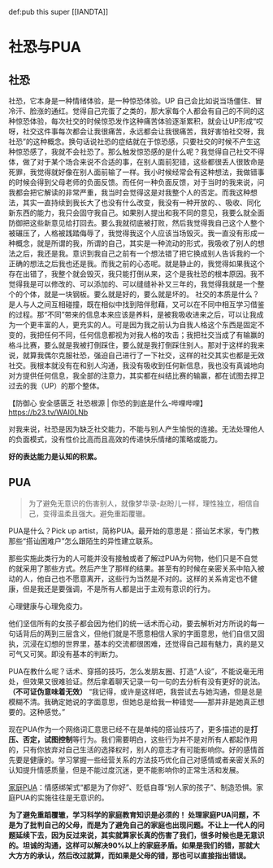 def:pub this super [[IANDTA]]



# 社恐与PUA

## 社恐
社恐，它本身是一种情绪体验，是一种惊恐体验。UP
自己会比如说当场僵住、冒冷汗、脸涨的通红。觉得自己完蛋了之类的，那大家每个人都会有自己的不同的这种惊恐体验，每次社交的时候惊恐发作这种痛苦体验逐渐累积，就会让UP形成“哎呀，社交这件事每次都会让我很痛苦，永远都会让我很痛苦，我好害怕社交呀，我社恐”的这种概念。换句话说社恐的症结就在于惊恐感，只要社交的时候不产生这种惊恐感了，我就不会社恐了。那么触发惊恐感的是什么呢？我觉得自己社交不得体，做了对于某个场合来说不合适的事，在别人面前犯错，这些都很丢人很致命是死罪，我觉得就好像在别人面前输了一样。我小时候经常会有这种想法，我做错事的时候会得到父母老师的负面反馈。而任何一种负面反馈，对于当时的我来说，问我都会把它解读的非常严重，我当时会觉得这是对我整个人的否定。而我这种想法，其实一直持续到我长大了也没有什么改变，我没有一种开放的、、吸收、同化新东西的能力，我只会固守我自己。如果别人提出和我不同的意见，我要么就全面防御把这些新意见给打回去。要么我就彻底被打败，然后我觉得我自己这个人整个被碾压了，人格被践踏侮辱了，我觉得我这个人应该当场毁灭。我一直没有形成一种概念，就是所谓的我，所谓的自己，其实是一种流动的形式，我吸收了别人的想法之后，我还是我。意识到我自己之前有一个想法错了把它换成别人告诉我的一个正确的想法之后我也还是我。而我之前的心态呢。就是静止的，我觉得如果我这个存在出错了，我整个就会毁灭，我只能打倒从来，这个是我社恐的根本原因。我不觉得我是可以修改的、可以添加的、可以缝缝补补又三年的，我觉得我就是一个整个的个体，就是一块钢板。要么就是好的，要么就是坏的。
社交的本质是什么？是人与人之间互相碰撞，既在相似中找到陪伴慰藉，又可以在不同中相互学习借鉴的过程。那“不同”带来的信息本来应该是养料，是被我吸收进来之后，可以让我成为一个更丰富的人，更充实的人。可是因为我之前认为自我人格这个东西是固定不变的，我把任何不同，任何信息都视为对我人格的攻击；我把社交当成了有输赢的格斗比赛，要么就是我被打倒踩住，要么就是我打倒踩住别人。那对于这样的我来说，就算我偶尔克服社恐，强迫自己进行了一下社交，这样的社交其实也都是无效社交。我根本就没有在和别人沟通，我没有吸收到任何新信息，我也没有真诚地向对方提供任何信息，我全部的注意力，其实都在纠结比赛的输赢，都在试图去捍卫过去的我（UP）的那个整体。



【防御心 安全感匮乏 社恐根源 | 你恐的到底是什么-哔哩哔哩】 https://b23.tv/WAI0LNb


对我来说，社恐是因为缺乏社交能力，不能与别人产生愉悦的连接。无法处理他人的负面模式，没有性价比高而且高效的传递快乐情绪的策略或能力。

**好的表达能力是认知的积累。**


## PUA

>为了避免无意识的伤害别人，就像梦华录-赵盼儿一样，理性独立，相信自己，变得温柔且强大。避免重蹈覆辙。

PUA是什么？Pick up artist，简称PUA。最开始的意思是：搭讪艺术家，专门教那些“搭讪困难户”怎么跟陌生的异性建立联系。

 那些实施此类行为的人可能并没有接触或者了解过PUA为何物，他们只是不自觉的就采用了那些方式。然后产生了那样的结果。甚至有的时候在亲密关系中陷入被动的人，他自己也不愿意离开，这些行为当然是不对的。这样的关系肯定也不健康，但是我还是要强调，不是所有人都是出于主观有意识的行为。

心理健康与心理免疫力。

他们坚信所有的女孩子都会因为他们的统一话术而心动，要去解析对方所说的每一句话背后的两到三层含义，但他们就是不愿意相信人家的字面意思，他们自信又固执，沉浸在幻想的世界里，基本的交流都很困难，还觉得自己超有魅力，真的是又可气又可笑。即没有基本的判断力。


PUA在教什么呢？话术、穿搭的技巧，怎么发朋友圈、打造“人设”，不能说毫无用处，但效果又很难验证。然后拿着聊天记录一句一句的去分析有没有更好的说法。**（不可证伪意味着无效）**
“我记得，或许是这样吧，我尝试去与她沟通，但是总是模糊不清。我确定她说的字面意思，但她总是给我一种错觉——那并非是她真正想要的。这种感觉。”

现在PUA作为一个网络词汇意思已经不在是单纯的搭讪技巧了，更多描述的是**打压、否定，试图控制**等行为。我们需要明白，这些行为并不是对所有人都起作用的，只有你放弃对自己生活的选择权时，别人的意志才有可能影响你。好的感情首先要是健康的。学习掌握一些经营关系的方法技巧优化自己对感情或者亲密关系的认知提升情感质量，但是不能过度沉迷，更不能影响你的正常生活和发展。

[家庭PUA](https://www.bilibili.com/video/BV1Nv411j7Xz?share_source=copy_web)：情感绑架式“都是为了你好”、贬低自尊“别人家的孩子”、制造恐惧。家庭PUA的实施往往是无意识的。

**为了避免重蹈覆辙，学习科学的家庭教育知识是必须的！ 处理家庭PUA问题，不是为了批判自己的父母，而是为了避免自己的家庭也出现问题。不让上一代人的问题延续下去，因为反过来说，其实就算家长真的伤害了我们，很多时候也是无意识的。坦诚的沟通，这样可以解决90%以上的家庭矛盾。如果是我们的错，那就大大方方的承认，然后改过就算，而如果是父母的错，那也可以直接指出错误。**
